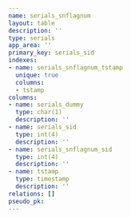 ```yaml
---
name: serials_snflagnum
layout: table
description: ''
type: serials
app_area: ''
primary_key: serials_sid
indexes:
- name: serials_snflagnum_tstamp
  unique: true
  columns:
  - tstamp
columns:
- name: serials_dummy
  type: char(1)
  description: ''
- name: serials_sid
  type: int(4)
  description: ''
- name: serials_snflagnum_sid
  type: int(4)
  description: ''
- name: tstamp
  type: timestamp
  description: ''
relations: []
pseudo_pk: 
---
```


